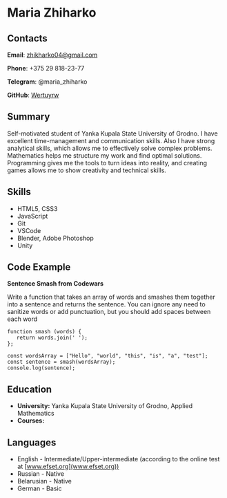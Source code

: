 # Maria Zhiharko

## Contacts

**Email**: zhikharko04@gmail.com

**Phone**: +375 29 818-23-77

**Telegram**: @maria_zhiharko

**GitHub**: [Wertuyrw](https://github.com/Wertuyrw)

## Summary
Self-motivated student of Yanka Kupala State University of Grodno. I have excellent time-management and communication skills. Also I have strong analytical skills, which allows me to effectively solve complex problems. Mathematics helps me structure my work and find optimal solutions. Programming gives me the tools to turn ideas into reality, and creating games allows me to show creativity and technical skills.
## Skills
* HTML5, CSS3
* JavaScript
* Git
* VSCode
* Blender, Adobe Photoshop
* Unity
## Code Example
**Sentence Smash from Codewars**

Write a function that takes an array of words and smashes them together into a sentence and returns the sentence. You can ignore any need to sanitize words or add punctuation, but you should add spaces between each word
```
function smash (words) {
   return words.join(' ');
};

const wordsArray = ["Hello", "world", "this", "is", "a", "test"];
const sentence = smash(wordsArray);
console.log(sentence);
```
## Education
* **University:** Yanka Kupala State University of Grodno, Applied Mathematics
* **Courses:**
    
## Languages
* English - Intermediate/Upper-intermediate (according to the online test at [www.efset.org](www.efset.org))
* Russian - Native
* Belarusian - Native
* German - Basic